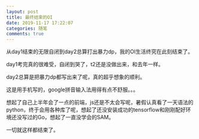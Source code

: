 ```yaml
---
layout: post
title: 最终结束的OI
date: 2019-11-17 17:22:07
categories: 随笔
comments: true
---
```


从day1结束的无限自闭到day2总算打出暴力dp，我的OI生活终究在此刻结束了。

day1考完真的很难受，自闭到哭了，t2还是没做出来，和去年一样。

day2总算是把暴力dp都写出来了呢，真的超乎想象的顺利。

这是用手机写的，google拼音输入法用得有点不舒服。。。

想起了自己上半年会了一点的前端，js还是不太会写呢，暑假认真看了一天语法的python，终于会用各种库了呢，想起了还没安装成功的tensorflow和刚刚配好环境还没写过的Go，想起了一直没学会的SAM。

一切就这样都结束了。
